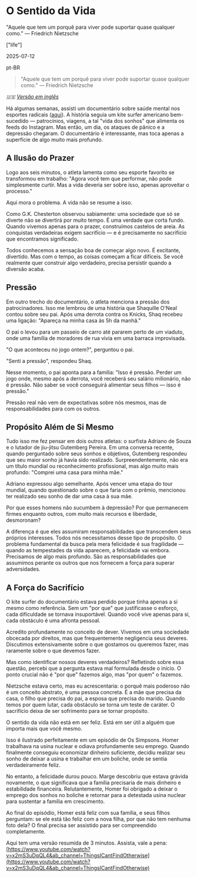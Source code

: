 # O Sentido da Vida

"Aquele que tem um porquê para viver pode suportar quase qualquer como." — Friedrich Nietzsche

["life"]

2025-07-12

pt-BR

> "Aquele que tem um porquê para viver pode suportar quase qualquer como." — Friedrich Nietzsche

<i class="text-center w-full text-base">🇺🇸 [Versão em inglês](/blog/the-meaning-of-life)</i>

Há algumas semanas, assisti um documentário sobre saúde mental nos esportes radicais ([aqui](https://www.youtube.com/watch?v=zBCxypVJIN8&ab_channel=DirtyHabits)). A história seguia um kite surfer americano bem-sucedido — patrocínios, viagens, a tal "vida dos sonhos" que alimenta os feeds do Instagram. Mas então, um dia, os ataques de pânico e a depressão chegaram. O documentário é interessante, mas toca apenas a superfície de algo muito mais profundo.

## A Ilusão do Prazer

Logo aos seis minutos, o atleta lamenta como seu esporte favorito se transformou em trabalho: "Agora você tem que performar, não pode simplesmente curtir. Mas a vida deveria ser sobre isso, apenas aproveitar o processo."

Aqui mora o problema. A vida não se resume a isso.

Como G.K. Chesterton observou sabiamente: uma sociedade que só se diverte não se divertirá por muito tempo. É uma verdade que corta fundo. Quando vivemos apenas para o prazer, construímos castelos de areia. As conquistas verdadeiras exigem sacrifício — e é precisamente no sacrifício que encontramos significado.

Todos conhecemos a sensação boa de começar algo novo. É excitante, divertido. Mas com o tempo, as coisas começam a ficar difíceis. Se você realmente quer construir algo verdadeiro, precisa persistir quando a diversão acaba.

## Pressão

Em outro trecho do documentário, o atleta menciona a pressão dos patrocinadores. Isso me lembrou de uma história que Shaquille O'Neal contou sobre seu pai. Após uma derrota contra os Knicks, Shaq recebeu uma ligação: "Apareça na minha casa às 5h da manhã."

O pai o levou para um passeio de carro até pararem perto de um viaduto, onde uma família de moradores de rua vivia em uma barraca improvisada.

"O que aconteceu no jogo ontem?", perguntou o pai.

"Senti a pressão", respondeu Shaq.

Nesse momento, o pai aponta para a família: "Isso é pressão. Perder um jogo onde, mesmo após a derrota, você receberá seu salário milionário, não é pressão. Não saber se você conseguirá alimentar seus filhos — isso é pressão."

Pressão real não vem de expectativas sobre nós mesmos, mas de responsabilidades para com os outros.

## Propósito Além de Si Mesmo

Tudo isso me fez pensar em dois outros atletas: o surfista Adriano de Souza e o lutador de jiu-jitsu Gutemberg Pereira. Em uma conversa recente, quando perguntado sobre seus sonhos e objetivos, Gutemberg respondeu que seu maior sonho já havia sido realizado. Surpreendentemente, não era um título mundial ou reconhecimento profissional, mas algo muito mais profundo: "Comprei uma casa para minha mãe."

Adriano expressou algo semelhante. Após vencer uma etapa do tour mundial, quando questionado sobre o que faria com o prêmio, mencionou ter realizado seu sonho de dar uma casa à sua mãe.

Por que esses homens não sucumbem à depressão? Por que permanecem firmes enquanto outros, com muito mais recursos e liberdade, desmoronam?

A diferença é que eles assumiram responsabilidades que transcendem seus próprios interesses. Todos nós necessitamos desse tipo de propósito. O problema fundamental da busca pela mera felicidade é sua fragilidade — quando as tempestades da vida aparecem, a felicidade vai embora. Precisamos de algo mais profundo. São as responsabilidades que assumimos perante os outros que nos fornecem a força para superar adversidades.

## A Força do Sacrifício

O kite surfer do documentário estava perdido porque tinha apenas a si mesmo como referência. Sem um "por que" que justificasse o esforço, cada dificuldade se tornava insuportável. Quando você vive apenas para si, cada obstáculo é uma afronta pessoal.

Acredito profundamente no conceito de dever. Vivemos em uma sociedade obcecada por direitos, mas que frequentemente negligencia seus deveres. Discutimos extensivamente sobre o que gostamos ou queremos fazer, mas raramente sobre o que devemos fazer.

Mas como identificar nossos deveres verdadeiros? Refletindo sobre essa questão, percebi que a pergunta estava mal formulada desde o início. O ponto crucial não é "por que" fazemos algo, mas "por quem" o fazemos.

Nietzsche estava certo, mas eu acrescentaria: o porquê mais poderoso não é um conceito abstrato, é uma pessoa concreta. É a mãe que precisa da casa, o filho que precisa do pai, a esposa que precisa do marido. Quando temos por quem lutar, cada obstáculo se torna um teste de caráter. O sacrifício deixa de ser sofrimento para se tornar propósito.

O sentido da vida não está em ser feliz. Está em ser útil a alguém que importa mais que você mesmo.

Isso é ilustrado perfeitamente em um episódio de Os Simpsons. Homer trabalhava na usina nuclear e odiava profundamente seu emprego. Quando finalmente conseguiu economizar dinheiro suficiente, decidiu realizar seu sonho de deixar a usina e trabalhar em um boliche, onde se sentia verdadeiramente feliz.

No entanto, a felicidade durou pouco. Marge descobriu que estava grávida novamente, o que significava que a família precisaria de mais dinheiro e estabilidade financeira. Relutantemente, Homer foi obrigado a deixar o emprego dos sonhos no boliche e retornar para a detestada usina nuclear para sustentar a família em crescimento.

Ao final do episódio, Homer está feliz com sua família, e seus filhos perguntam: se ele está tão feliz com a nova filha, por que não tem nenhuma foto dela? O final precisa ser assistido para ser compreendido completamente.

Aqui tem uma versão resumida de 3 minutos. Assista, vale a pena: [https://www.youtube.com/watch?v=x2mS3uDqQL4&ab_channel=ThingsICantFindOtherwise](https://www.youtube.com/watch?v=x2mS3uDqQL4&ab_channel=ThingsICantFindOtherwise)
